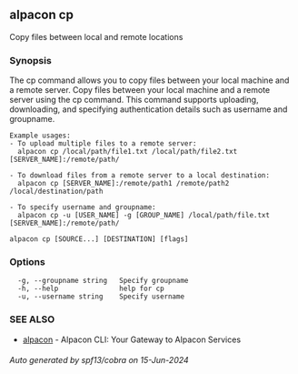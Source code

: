 ## alpacon cp

Copy files between local and remote locations

### Synopsis

The cp command allows you to copy files between your local machine and a remote server.
	Copy files between your local machine and a remote server using the cp command.
	This command supports uploading, downloading, and specifying authentication details
	such as username and groupname.
	
	Example usages:
	- To upload multiple files to a remote server:
	  alpacon cp /local/path/file1.txt /local/path/file2.txt [SERVER_NAME]:/remote/path/
	
	- To download files from a remote server to a local destination:
	  alpacon cp [SERVER_NAME]:/remote/path1 /remote/path2 /local/destination/path
	
	- To specify username and groupname:
	  alpacon cp -u [USER_NAME] -g [GROUP_NAME] /local/path/file.txt [SERVER_NAME]:/remote/path/
	

```
alpacon cp [SOURCE...] [DESTINATION] [flags]
```

### Options

```
  -g, --groupname string   Specify groupname
  -h, --help               help for cp
  -u, --username string    Specify username
```

### SEE ALSO

* [alpacon](alpacon.md)	 - Alpacon CLI: Your Gateway to Alpacon Services

###### Auto generated by spf13/cobra on 15-Jun-2024
